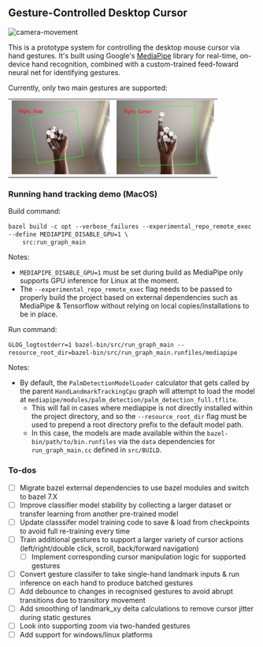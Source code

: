 ## Gesture-Controlled Desktop Cursor

<img src="./examples/gesture-control-demo.gif" alt="camera-movement" width="250"/>

This is a prototype system for controlling the desktop mouse cursor via hand gestures. It's built using Google's [MediaPipe](https://developers.google.com/mediapipe) library for real-time, on-device hand recognition, combined with a custom-trained feed-foward neural net for identifying gestures.

Currently, only two main gestures are supported:

<table>
    <tr>
        <td><img src="./examples/stop-gesture.png" alt="crab-example" height="150"/></td>
        <td><img src="./examples/cursor-gesture.png" alt="crab-example" height="150"/></td>
    </tr>
</table>

### Running hand tracking demo (MacOS)

Build command:

```
bazel build -c opt --verbose_failures --experimental_repo_remote_exec --define MEDIAPIPE_DISABLE_GPU=1 \
    src:run_graph_main
```

Notes:

- `MEDIAPIPE_DISABLE_GPU=1` must be set during build as MediaPipe only supports GPU inference for Linux at the moment.
- The `--experimental_repo_remote_exec` flag needs to be passed to properly build the project based on external dependencies such as MediaPipe & Tensorflow without relying on local copies/installations to be in place.

Run command:

```
GLOG_logtostderr=1 bazel-bin/src/run_graph_main --resource_root_dir=bazel-bin/src/run_graph_main.runfiles/mediapipe
```

Notes:

- By default, the `PalmDetectionModelLoader` calculator that gets called by the parent `HandLandmarkTrackingCpu` graph will attempt to load the model at `mediapipe/modules/palm_detection/palm_detection_full.tflite`.
  - This will fail in cases where mediapipe is not directly installed within the project directory, and so the `--resource_root_dir` flag must be used to prepend a root directory prefix to the default model path.
  - In this case, the models are made available within the `bazel-bin/path/to/bin.runfiles` via the `data` dependencies for `run_graph_main.cc` defined in `src/BUILD`.

### To-dos

- [ ] Migrate bazel external dependencies to use bazel modules and switch to bazel 7.X
- [ ] Improve classifier model stability by collecting a larger dataset or transfer learning from another pre-trained model
- [ ] Update classsifer model training code to save & load from checkpoints to avoid full re-training every time
- [ ] Train additional gestures to support a larger variety of cursor actions (left/right/double click, scroll, back/forward navigation)
  - [ ] Implement corresponding cursor manipulation logic for supported gestures
- [ ] Convert gesture classifer to take single-hand landmark inputs & run inference on each hand to produce batched gestures
- [ ] Add debounce to changes in recognised gestures to avoid abrupt transitions due to transitory movement
- [ ] Add smoothing of landmark_xy delta calculations to remove cursor jitter during static gestures
- [ ] Look into supporting zoom via two-handed gestures
- [ ] Add support for windows/linux platforms
